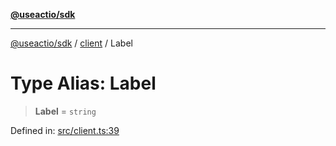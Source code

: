 [**@useactio/sdk**](../../README.md)

***

[@useactio/sdk](../../modules.md) / [client](../README.md) / Label

# Type Alias: Label

> **Label** = `string`

Defined in: [src/client.ts:39](https://github.com/useactio/sdk/blob/aa0cbb7aefc891bd76a4e1447f8c84a24792d899/src/client.ts#L39)
